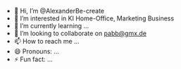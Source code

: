 - 👋 Hi, I’m @AlexanderBe-create
- 👀 I’m interested in KI Home-Office, Marketing Business
- 🌱 I’m currently learning ...
- 💞️ I’m looking to collaborate on pabb@gmx.de
- 📫 How to reach me ...
- 😄 Pronouns: ...
- ⚡ Fun fact: ...

<!---
AlexanderBe-create/AlexanderBe-create is a ✨ special ✨ repository because its `README.md` (this file) appears on your GitHub profile.
You can click the Preview link to take a look at your changes.
--->
